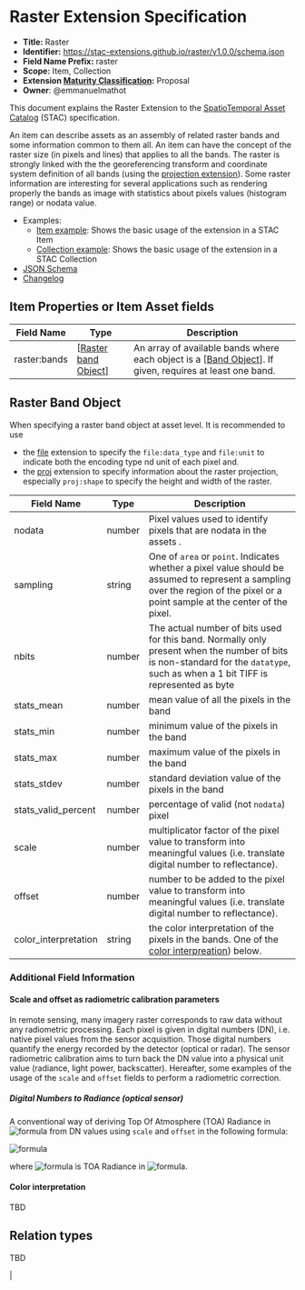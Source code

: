 # Raster Extension Specification

- **Title:** Raster
- **Identifier:** https://stac-extensions.github.io/raster/v1.0.0/schema.json
- **Field Name Prefix:** raster
- **Scope:** Item, Collection
- **Extension [Maturity Classification](https://github.com/radiantearth/stac-spec/tree/master/extensions/README.md#extension-maturity):** Proposal
- **Owner**: @emmanuelmathot

This document explains the Raster Extension to the [SpatioTemporal Asset Catalog](https://github.com/radiantearth/stac-spec) (STAC) specification.

An item can describe assets as an assembly of related raster bands and some information common to them all. An item can have the concept of the raster size (in pixels and lines) that applies to all the bands. The raster is strongly linked with the the georeferencing transform and coordinate system definition of all bands (using the [projection extension](https://github.com/radiantearth/stac-spec/tree/master/extensions/projection)). Some raster information are interesting for several applications such as rendering properly the bands as image with statistics about pixels values (histogram range) or nodata value.

- Examples:
  - [Item example](examples/item.json): Shows the basic usage of the extension in a STAC Item
  - [Collection example](examples/collection.json): Shows the basic usage of the extension in a STAC Collection
- [JSON Schema](json-schema/schema.json)
- [Changelog](./CHANGELOG.md)

## Item Properties or Item Asset fields

| Field Name   | Type                                         | Description                                                                                                              |
|--------------|----------------------------------------------|--------------------------------------------------------------------------------------------------------------------------|
| raster:bands | \[[Raster band Object](#raster-band-object)] | An array of available bands where each object is a \[[Band Object](#band-object)]. If given, requires at least one band. |

## Raster Band Object

When specifying a raster band object at asset level. It is recommended to use 

- the [file](https://github.com/stac-extensions/file) extension to specify the `file:data_type` and `file:unit` to indicate both the encoding type nd unit of each pixel and.
- the [proj](https://github.com/radiantearth/stac-spec/tree/master/extensions/projection) extension to specify information about the raster projection, especially `proj:shape` to specify the height and width of the raster.

| Field Name           | Type   | Description                                                                                                                                                                      |
|----------------------|--------|----------------------------------------------------------------------------------------------------------------------------------------------------------------------------------|
| nodata               | number | Pixel values used to identify pixels that are nodata in the assets .                                                                                                             |
| sampling             | string | One of `area` or `point`. Indicates whether a pixel value should be assumed to represent a sampling over the region of the pixel or a point sample at the center of the pixel.   |
| nbits                | number | The actual number of bits used for this band. Normally only present when the number of bits is non-standard for the `datatype`, such as when a 1 bit TIFF is represented as byte |
| stats_mean           | number | mean value of all the pixels in the band                                                                                                                                         |
| stats_min            | number | minimum value of the pixels in the band                                                                                                                                          |
| stats_max            | number | maximum value of the pixels in the band                                                                                                                                          |
| stats_stdev          | number | standard deviation value of the pixels in the band                                                                                                                               |
| stats_valid_percent  | number | percentage of valid (not `nodata`) pixel                                                                                                                                         |
| scale                | number | multiplicator factor of the pixel value to transform into meaningful values (i.e. translate digital number to reflectance).                                                      |
| offset               | number | number to be added to the pixel value to transform into meaningful values (i.e. translate digital number to reflectance).                                                        |
| color_interpretation | string | the color interpretation of the pixels in the bands. One of the [color interpreation](#color-interpretation)) below.                                                             |

### Additional Field Information

#### Scale and offset as radiometric calibration parameters

In remote sensing, many imagery raster corresponds to raw data without any radiometric processing. Each pixel is given in digital numbers (DN), i.e. native pixel values from the sensor acquisition. Those digital numbers quantify the energy recorded by the detector (optical or radar). The sensor radiometric calibration aims to turn back the DN value into a physical unit value (radiance, light power, backscatter). Hereafter, some examples of the usage of the `scale` and `offset` fields to perform a radiometric correction.

##### Digital Numbers to Radiance (optical sensor)

A conventional way of deriving Top Of Atmosphere (TOA) Radiance in ![formula](https://render.githubusercontent.com/render/math?math=Wsr^1m^3) from DN values using `scale` and `offset` in the following formula:

![formula](https://render.githubusercontent.com/render/math?math=L_\lambda%20=%20scale%20\times%20DN%20%2B%20offset)

where ![formula](https://render.githubusercontent.com/render/math?math=L_\lambda) is TOA Radiance in ![formula](https://render.githubusercontent.com/render/math?math=Wsr^1m^3).

#### Color interpretation

TBD

## Relation types

TBD

<!-- The following types should be used as applicable `rel` types in the
[Link Object](https://github.com/radiantearth/stac-spec/tree/master/item-spec/item-spec.md#link-object).

| Type           | Description                           |     |
|----------------|---------------------------------------|-----|
| fancy-rel-type | This link points to a fancy resource. | --> |
